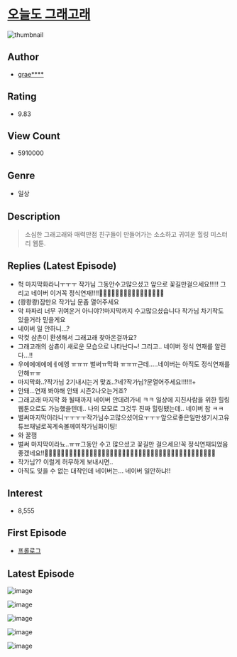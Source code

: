 # [오늘도 그래고래](https://comic.naver.com/bestChallenge/list?titleId=729633)
![thumbnail](https://image-comic.pstatic.net/user_contents_data/challenge_comic/2019/12/06/325986/thumbnail_202x164d57ff999_347b_4c96_bd23_a140eb2f3e2e_00011006.JPEG)

## Author
- [grae****](https://comic.naver.com/artistTitle?id=325986)

## Rating
- 9.83

## View Count
- 5910000

## Genre
- 일상

## Description
> 소심한 그래고래와 매력만점 친구들이 만들어가는 소소하고 귀여운 힐링 미스터리 웹툰.

## Replies (Latest Episode)
- 헉 마지막화라니ㅜㅜㅜ 작가님 그동안수고많으셨고 앞으로 꽃길만걸으세요!!!!! 그리고 네이버 이거꼭 정식연재!!!!🌸🌸🌸🌸🌷🌻🌸🌹🌷💐🌼🌸🌺🌻🌸🎉
- (쾅쾅쾅)잠만요 작가님 문좀 열어주세요
- 악 파파리 너무 귀여운거 아니야?!마지막까지 수고많으셨습니다 작가님 차기작도 있을거라 믿을게요
- 네이버 일 안하니...?
- 막컷 삼촌이 환생해서 그래고래 찾아온걸까요?
- 그래고래의 삼쵼이 새로운 모습으로 나타난다~! 그리고.. 네이버 정식 연재를 알린다...!!
- 우에에에에에ㅔ에엥 ㅠㅠㅠ 벌써ㅠ막화 ㅠㅠㅠ근데.....네이버는 아직도 정식연재를 안해ㅠㅠ
- 마지막화..?작가님 2기내시는거 맞죠..?네?작가님?문열어주세요!!!!!!+
- 안돼...연재 봐야해 안돼 시즌2나오는거죠?
- 그래고래 마지막 화 될때까지 네이버 안데려가네 ㅋㅋ 일상에 지친사람을 위한 힐링 웹툰으로도 가능했을텐데.. 나의 모모로 그것두 진짜 힐링됐는데.. 네이버 참 ㅋㅋ
- 벌써마지막이라니ㅜㅜㅜㅜ작가님수고많으셨어요ㅜㅜㅜ앞으로좋은일만생기시고유튜브채널로꼭계속볼께여작가님화이팅!
- 와 꿀잼
- 벌써 마지막이라뇨..ㅠㅠ그동안 수고 많으셨고 꽃길만 걸으세요!꼭 정식연재되었음 좋겠네요!!🌸🌸🌸🌸🌸🌸🌸🌸🌸🌸🌷🌷🌷🌷💐💐💐💐🌺🌺🌺🌹🌹🌹🌸🌸🌸🌷🌷🌷💐💐💐🌺🌺🌺🌻🌻🌻🌻🌹🌹
- 작가님?? 이럴게 허무하게 보내시면..
- 아직도 잊을 수 없는 대작인데 네이버는... 네이버 일안하냐!!

## Interest
- 8,555

## First Episode
- [프롤로그](https://comic.naver.com/bestChallenge/detail?titleId=729633&no=1)

## Latest Episode
![image](https://image-comic.pstatic.net/user_contents_data/challenge_comic/2021/04/02/325986/upload_7305509505527199543.jpeg)

![image](https://image-comic.pstatic.net/user_contents_data/challenge_comic/2021/04/02/325986/upload_7363726450721175138.jpeg)

![image](https://image-comic.pstatic.net/user_contents_data/challenge_comic/2021/04/02/325986/upload_7233967598750152757.jpeg)

![image](https://image-comic.pstatic.net/user_contents_data/challenge_comic/2021/04/02/325986/upload_3559641631398309942.jpeg)

![image](https://image-comic.pstatic.net/user_contents_data/challenge_comic/2021/04/02/325986/upload_3487527945795547748.jpeg)
